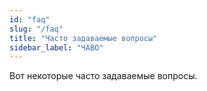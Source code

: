 ```yaml
---
id: "faq"
slug: "/faq"
title: "Часто задаваемые вопросы"
sidebar_label: "ЧАВО"
---
```


Вот некоторые часто задаваемые вопросы.
